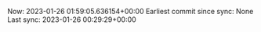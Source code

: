 Now: 2023-01-26 01:59:05.636154+00:00 Earliest commit since sync: None Last sync: 2023-01-26 00:29:29+00:00

